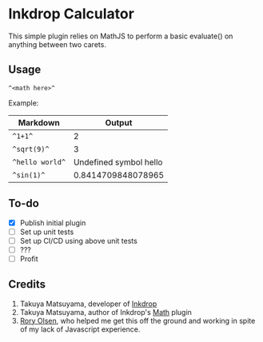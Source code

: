# Inkdrop Calculator

This simple plugin relies on MathJS to perform a basic evaluate() on anything between two carets.

## Usage

`^<math here>^`

Example:

| Markdown        | Output                 |
| --------------- | ---------------------- |
| `^1+1^`         | 2                      |
| `^sqrt(9)^`     | 3                      |
| `^hello world^` | Undefined symbol hello |
| `^sin(1)^`      | 0.8414709848078965     |

## To-do

- [x] Publish initial plugin
- [ ] Set up unit tests
- [ ] Set up CI/CD using above unit tests
- [ ] ???
- [ ] Profit

## Credits

1. Takuya Matsuyama, developer of [Inkdrop](https://inkdrop.app)
2. Takuya Matsuyama, author of Inkdrop's [Math](https://github.com/inkdropapp/inkdrop-math) plugin
3. [Rory Olsen](https://github.com/rolsen), who helped me get this off the ground and working in spite of my lack of Javascript experience.
